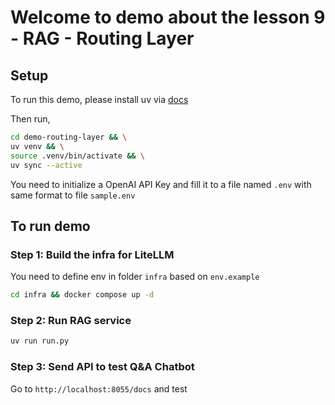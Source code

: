 # Welcome to demo about the lesson 9 - RAG - Routing Layer

## Setup

To run this demo, please install uv via [docs](https://docs.astral.sh/uv/getting-started/installation/)

Then run,

```bash
cd demo-routing-layer && \
uv venv && \
source .venv/bin/activate && \
uv sync --active
```

You need to initialize a OpenAI API Key and fill it to a file named `.env` with same format to file `sample.env`

## To run demo

### Step 1: Build the infra for LiteLLM

You need to define env in folder `infra` based on `env.example`

```bash
cd infra && docker compose up -d
```

### Step 2: Run RAG service 

```bash
uv run run.py
```

### Step 3: Send API to test Q&A Chatbot

Go to `http://localhost:8055/docs` and test